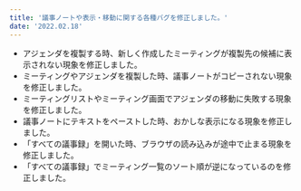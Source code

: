 ```yaml
---
title: '議事ノートや表示・移動に関する各種バグを修正しました。'
date: '2022.02.18'
---
```

- アジェンダを複製する時、新しく作成したミーティングが複製先の候補に表示されない現象を修正しました。
- ミーティングやアジェンダを複製した時、議事ノートがコピーされない現象を修正しました。
- ミーティングリストやミーティング画面でアジェンダの移動に失敗する現象を修正しました。
- 議事ノートにテキストをペーストした時、おかしな表示になる現象を修正しました。
- 「すべての議事録」を開いた時、ブラウザの読み込みが途中で止まる現象を修正しました。
- 「すべての議事録」でミーティング一覧のソート順が逆になっているのを修正しました。
